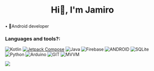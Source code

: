 # <p align = "center"> Hi👋, I'm Jamiro </p> #



• 🔭Android developer 

<h3>Languages and tools?: </h3>



![Kotlin](https://img.shields.io/badge/kotlin-%230095D5.svg?style=for-the-badge&logo=kotlin&logoColor=white) [![Jetpack Compose](https://img.shields.io/badge/Jetpack%20Compose-%186F65.svg?style=for-the-badge&logo=android)](https://developer.android.com/jetpack/compose) ![Java](https://img.shields.io/badge/java-%23ED8B00.svg?style=for-the-badge&logo=java&logoColor=white) ![Firebase](https://img.shields.io/badge/firebase-%23039BE5.svg?style=for-the-badge&logo=firebase) ![ANDROID](https://img.shields.io/badge/android-%2320232a.svg?style=for-the-badge&logo=android&logoColor=%a4c639) ![SQLite](https://img.shields.io/badge/sqlite-%2307405e.svg?style=for-the-badge&logo=sqlite&logoColor=white) ![Python](https://img.shields.io/badge/python-3670A0?style=for-the-badge&logo=python&logoColor=ffdd54) ![Arduino](https://img.shields.io/badge/-Arduino-00979D?style=for-the-badge&logo=Arduino&logoColor=white) ![GIT](https://img.shields.io/badge/Git-fc6d26?style=for-the-badge&logo=git&logoColor=white)
![MVVM](https://img.shields.io/badge/MVVM-%23FFCD4B.svg?style=for-the-badge) 



![](https://github-readme-stats.vercel.app/api/top-langs/?username=dev&theme=dark&hide_border=true&include_all_commits=true&count_private=true&layout=compact)
 



<!-- Proudly created with GPRM ( https://gprm.itsvg.in ) -->
